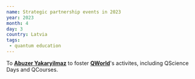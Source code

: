 ```yaml
---
name: Strategic partnership events in 2023
year: 2023
month: 4
day: 3
country: Latvia
tags:
 - quantum education
---
```


To **[Abuzer Yakaryilmaz](http://ultracold.org/menu/)** to foster **[QWorld](https://qworld.net/)**'s activites, including QScience Days and QCourses.
